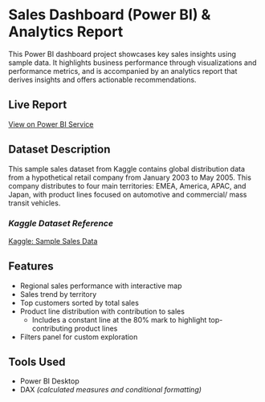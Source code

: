 # Sales Dashboard (Power BI) & Analytics Report 
This Power BI dashboard project showcases key sales insights using sample data.  It highlights business performance through visualizations and performance metrics, and is accompanied by an analytics report that derives insights and offers actionable recommendations.

## Live Report
[View on Power BI Service](https://app.powerbi.com/view?r=eyJrIjoiZTIwMjNiODAtMGRmOS00NzNmLTg5ZDAtYzY2NTVjNWYxZDkyIiwidCI6ImYzNGEzNWJkLWE2NWQtNDYwNS1iMGZhLWQyNTcxZjgzMWY1ZSIsImMiOjEwfQ%3D%3D&pageName=0b08dddc125ca2789111)

## Dataset Description
This sample sales dataset from Kaggle contains global distribution data from a hypothetical retail company from January 2003 to May 2005. This company distributes to four main territories: EMEA, America, APAC, and Japan, with product lines focused on automotive and commercial/ mass transit vehicles. 

### *Kaggle Dataset Reference*
[Kaggle: Sample Sales Data](https://www.kaggle.com/datasets/kyanyoga/sample-sales-data?resource=download)

## Features
- Regional sales performance with interactive map
- Sales trend by territory
- Top customers sorted by total sales
- Product line distribution with contribution to sales
  - Includes a constant line at the 80% mark to highlight top-contributing product lines
- Filters panel for custom exploration

## Tools Used
- Power BI Desktop
- DAX _(calculated measures and conditional formatting)_



